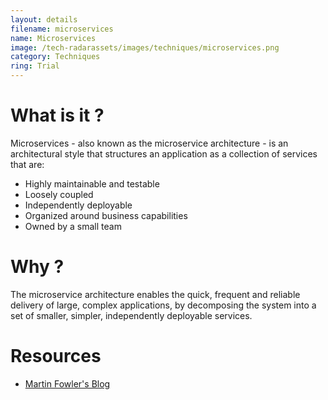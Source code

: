```yaml
---
layout: details
filename: microservices
name: Microservices
image: /tech-radarassets/images/techniques/microservices.png 
category: Techniques
ring: Trial
---
```


# What is it ?
Microservices - also known as the microservice architecture - is an architectural style that structures an application as a collection of services that are:
- Highly maintainable and testable
- Loosely coupled
- Independently deployable
- Organized around business capabilities
- Owned by a small team

# Why ?
The microservice architecture enables the quick, frequent and reliable delivery of large, complex applications, by decomposing the system into a set of smaller, simpler, independently deployable services. 

# Resources
- [Martin Fowler's Blog](https://martinfowler.com/microservices/)

